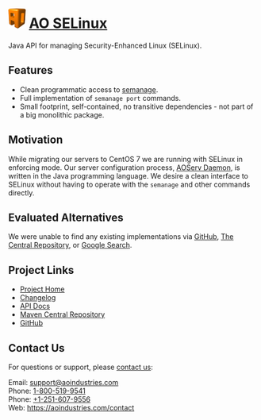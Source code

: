 # [<img src="ao-logo.png" alt="AO Logo" width="35" height="40">](https://aoindustries.com/) [AO SELinux](https://aoindustries.com/ao-selinux/)
Java API for managing Security-Enhanced Linux (SELinux).

## Features
* Clean programmatic access to [semanage](https://fedoraproject.org/wiki/SELinux/semanage).
* Full implementation of `semanage port` commands.
* Small footprint, self-contained, no transitive dependencies - not part of a big monolithic package.

## Motivation
While migrating our servers to CentOS 7 we are running with SELinux in enforcing mode.  Our server configuration process, [AOServ Daemon](https://aoindustries.com/aoserv/daemon/), is written in the Java programming language.  We desire a clean interface to SELinux without having to operate with the `semanage` and other commands directly.

## Evaluated Alternatives
We were unable to find any existing implementations via [GitHub](https://github.com/search?utf8=%E2%9C%93&q=java+selinux&type=Repositories&ref=searchresults), [The Central Repository](http://search.maven.org/#search|ga|1|selinux), or [Google Search](https://www.google.com/search?q=java+api+for+selinux).

## Project Links
* [Project Home](https://aoindustries.com/ao-selinux/)
* [Changelog](https://aoindustries.com/ao-selinux/changelog)
* [API Docs](https://aoindustries.com/ao-selinux/apidocs/)
* [Maven Central Repository](https://search.maven.org/#search%7Cgav%7C1%7Cg:%22com.aoindustries%22%20AND%20a:%22ao-selinux%22)
* [GitHub](https://github.com/aoindustries/ao-selinux)

## Contact Us
For questions or support, please [contact us](https://aoindustries.com/contact):

Email: [support@aoindustries.com](mailto:support@aoindustries.com)  
Phone: [1-800-519-9541](tel:1-800-519-9541)  
Phone: [+1-251-607-9556](tel:+1-251-607-9556)  
Web: https://aoindustries.com/contact
